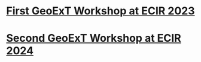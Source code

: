 
# [First GeoExT Workshop at ECIR 2023](https://github.com/geo-ext/GeoExT2023)


 
# [Second GeoExT Workshop at ECIR 2024](https://github.com/geo-ext/GeoExT2024)
